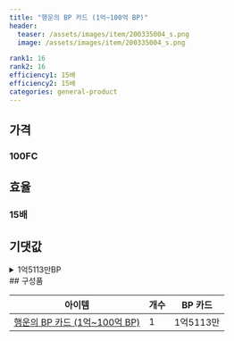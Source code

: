 ```yaml
---
title: "행운의 BP 카드 (1억~100억 BP)"
header:
  teaser: /assets/images/item/200335004_s.png
  image: /assets/images/item/200335004_s.png

rank1: 16
rank2: 16
efficiency1: 15배
efficiency2: 15배
categories: general-product
---
```



## 가격
### 100FC
## 효율
### 15배
## 기댓값
<details>
<summary>1억5113만BP</summary>
<div markdown="1">
- BP 카드 1억5113만BP

</div>
</details>
## 구성품

|아이템|개수|BP 카드|
|---|---|---|
|[행운의 BP 카드 (1억~100억 BP)](/bp/7219)|1|1억5113만|
